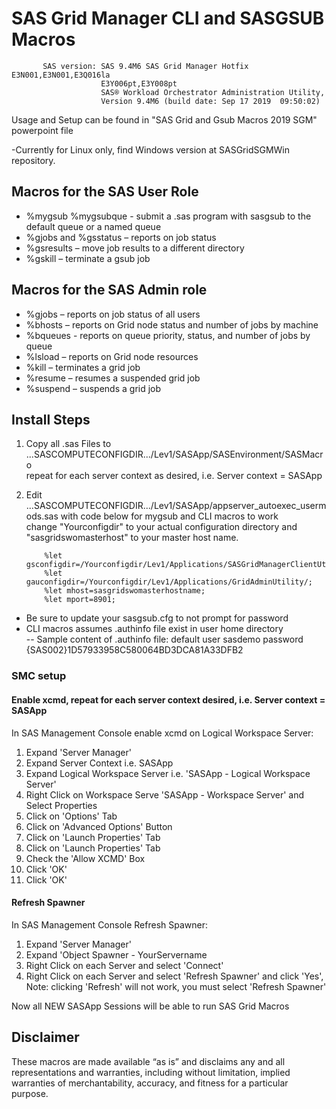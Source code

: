 # SAS Grid Manager CLI and SASGSUB Macros
           SAS version: SAS 9.4M6 SAS Grid Manager Hotfix E3N001,E3N001,E3Q016la
                        E3Y006pt,E3Y008pt
                        SAS® Workload Orchestrator Administration Utility,
                        Version 9.4M6 (build date: Sep 17 2019  09:50:02)

Usage and Setup can be found in "SAS Grid and Gsub Macros 2019 SGM" powerpoint file

-Currently for Linux only, find Windows version at SASGridSGMWin repository.

## Macros for the SAS User Role
- %mygsub %mygsubque - submit a .sas program with sasgsub to the default queue or a named queue
- %gjobs and %gsstatus – reports on job status
- %gsresults – move job results to a different directory
- %gskill – terminate a gsub job

## Macros for the SAS Admin role
- %gjobs – reports on job status of all users
- %bhosts – reports on Grid node status and number of jobs by machine
- %bqueues - reports on queue priority, status, and number of jobs by queue
- %lsload – reports on Grid node resources
- %kill – terminates a grid job
- %resume – resumes a suspended grid job
- %suspend – suspends a grid job

## Install Steps
1. Copy all .sas Files to ...SASCOMPUTECONFIGDIR.../Lev1/SASApp/SASEnvironment/SASMacro  
           repeat for each server context as desired, i.e. Server context = SASApp
    
2. Edit ...SASCOMPUTECONFIGDIR.../Lev1/SASApp/appserver_autoexec_usermods.sas with code below for mygsub and CLI macros to work  
           change "Yourconfigdir" to your actual configuration directory and "sasgridswomasterhost" to your master host name.

           %let gsconfigdir=/Yourconfigdir/Lev1/Applications/SASGridManagerClientUtility/9.4;   
           %let gauconfigdir=/Yourconfigdir/Lev1/Applications/GridAdminUtility/;   
           %let mhost=sasgridswomasterhostname;   
           %let mport=8901;  
           
- Be sure to update your sasgsub.cfg to not prompt for password
- CLI macros assumes .authinfo file exist in user home directory  
-- Sample content of .authinfo file: default user sasdemo password {SAS002}1D57933958C580064BD3DCA81A33DFB2
           
### SMC setup
#### Enable xcmd, repeat for each server context desired, i.e. Server context = SASApp
 In SAS Management Console enable xcmd on Logical Workspace Server:
 1. Expand 'Server Manager'
 2. Expand Server Context i.e. SASApp
 3. Expand Logical Workspace Server i.e. 'SASApp - Logical Workspace Server'
 4. Right Click on Workspace Serve 'SASApp - Workspace Server' and Select Properties
 5. Click on 'Options' Tab
 6. Click on 'Advanced Options' Button
 7. Click on 'Launch Properties' Tab
 8. Click on 'Launch Properties' Tab
 9. Check the 'Allow XCMD' Box
 10. Click 'OK'
 11. Click 'OK'
#### Refresh Spawner
 In SAS Management Console Refresh Spawner:
 1. Expand 'Server Manager'
 2. Expand 'Object Spawner - YourServername
 3. Right Click on each Server and select 'Connect'
 4. Right Click on each Server and select 'Refresh Spawner' and click 'Yes',  Note: clicking 'Refresh' will not work, you must select 'Refresh Spawner'
    
 Now all NEW SASApp Sessions will be able to run SAS Grid Macros

## Disclaimer
These macros are made available “as is” and disclaims any and all representations
and warranties, including without limitation, implied warranties of
merchantability, accuracy, and fitness for a particular purpose.

